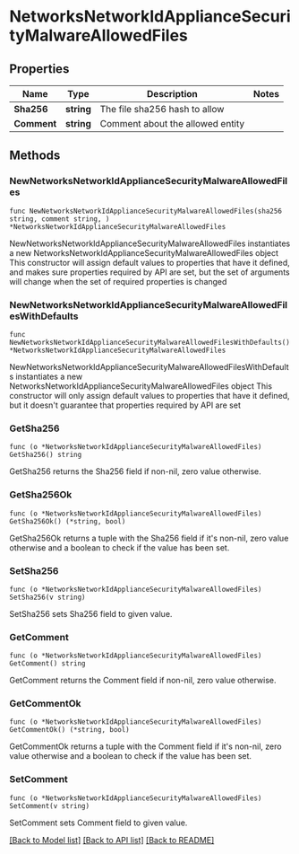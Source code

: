 # NetworksNetworkIdApplianceSecurityMalwareAllowedFiles

## Properties

Name | Type | Description | Notes
------------ | ------------- | ------------- | -------------
**Sha256** | **string** | The file sha256 hash to allow | 
**Comment** | **string** | Comment about the allowed entity | 

## Methods

### NewNetworksNetworkIdApplianceSecurityMalwareAllowedFiles

`func NewNetworksNetworkIdApplianceSecurityMalwareAllowedFiles(sha256 string, comment string, ) *NetworksNetworkIdApplianceSecurityMalwareAllowedFiles`

NewNetworksNetworkIdApplianceSecurityMalwareAllowedFiles instantiates a new NetworksNetworkIdApplianceSecurityMalwareAllowedFiles object
This constructor will assign default values to properties that have it defined,
and makes sure properties required by API are set, but the set of arguments
will change when the set of required properties is changed

### NewNetworksNetworkIdApplianceSecurityMalwareAllowedFilesWithDefaults

`func NewNetworksNetworkIdApplianceSecurityMalwareAllowedFilesWithDefaults() *NetworksNetworkIdApplianceSecurityMalwareAllowedFiles`

NewNetworksNetworkIdApplianceSecurityMalwareAllowedFilesWithDefaults instantiates a new NetworksNetworkIdApplianceSecurityMalwareAllowedFiles object
This constructor will only assign default values to properties that have it defined,
but it doesn't guarantee that properties required by API are set

### GetSha256

`func (o *NetworksNetworkIdApplianceSecurityMalwareAllowedFiles) GetSha256() string`

GetSha256 returns the Sha256 field if non-nil, zero value otherwise.

### GetSha256Ok

`func (o *NetworksNetworkIdApplianceSecurityMalwareAllowedFiles) GetSha256Ok() (*string, bool)`

GetSha256Ok returns a tuple with the Sha256 field if it's non-nil, zero value otherwise
and a boolean to check if the value has been set.

### SetSha256

`func (o *NetworksNetworkIdApplianceSecurityMalwareAllowedFiles) SetSha256(v string)`

SetSha256 sets Sha256 field to given value.


### GetComment

`func (o *NetworksNetworkIdApplianceSecurityMalwareAllowedFiles) GetComment() string`

GetComment returns the Comment field if non-nil, zero value otherwise.

### GetCommentOk

`func (o *NetworksNetworkIdApplianceSecurityMalwareAllowedFiles) GetCommentOk() (*string, bool)`

GetCommentOk returns a tuple with the Comment field if it's non-nil, zero value otherwise
and a boolean to check if the value has been set.

### SetComment

`func (o *NetworksNetworkIdApplianceSecurityMalwareAllowedFiles) SetComment(v string)`

SetComment sets Comment field to given value.



[[Back to Model list]](../README.md#documentation-for-models) [[Back to API list]](../README.md#documentation-for-api-endpoints) [[Back to README]](../README.md)


